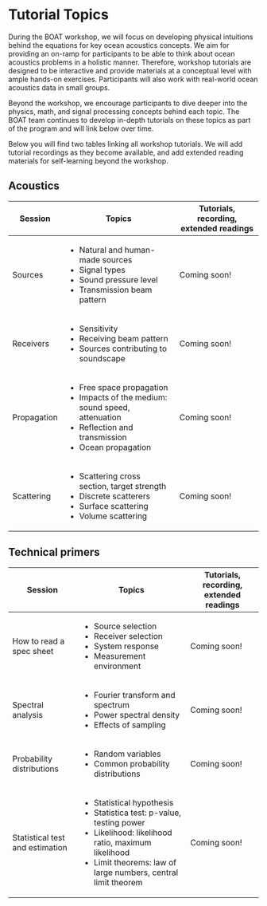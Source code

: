 # Tutorial Topics

During the BOAT workshop, we will focus on developing physical intuitions behind the equations for key ocean acoustics concepts. We aim for providing an on-ramp for participants to be able to think about ocean acoustics problems in a holistic manner. Therefore, workshop tutorials are designed to be interactive and provide materials at a conceptual level with ample hands-on exercises. Participants will also work with real-world ocean acoustics data in small groups.

Beyond the workshop, we encourage participants to dive deeper into the physics, math, and signal processing concepts behind each topic. The BOAT team continues to develop in-depth tutorials on these topics as part of the program and will link below over time.

Below you will find two tables linking all workshop tutorials. We will add tutorial recordings as they become available, and add extended reading materials for self-learning beyond the workshop.


## Acoustics
| Session | Topics | Tutorials, recording, extended readings |
| ----- | --------- | ----- | 
| Sources | <ul> <li>Natural and human-made sources</li> <li>Signal types</li> <li>Sound pressure level</li> <li>Transmission beam pattern</li> </ul> | Coming soon! |
| Receivers | <ul> <li>Sensitivity</li> <li>Receiving beam pattern</li> <li> Sources contributing to soundscape </li> </ul> | Coming soon! |
| Propagation| <ul> <li>Free space propagation</li> <li>Impacts of the medium: sound speed, attenuation</li> <li>Reflection and transmission</li> <li>Ocean propagation</li> </ul> | Coming soon! |
| Scattering | <ul> <li>Scattering cross section, target strength</li> <li>Discrete scatterers</li> <li>Surface scattering</li> <li>Volume scattering</li> </ul> | Coming soon! |


## Technical primers
| Session | Topics | Tutorials, recording, extended readings |
| ----- | --------- | ----- | 
| How to read a spec sheet | <ul> <li>Source selection</li> <li>Receiver selection</li> <li>System response</li> <li>Measurement environment</li> </ul> | Coming soon! |
| Spectral analysis | <ul> <li>Fourier transform and spectrum</li> <li>Power spectral density</li> <li>Effects of sampling</li> </ul> | Coming soon! |
| Probability distributions | <ul> <li>Random variables</li> <li>Common probability distributions</li> </ul> | Coming soon! |
| Statistical test and estimation | <ul> <li>Statistical hypothesis</li> <li>Statistica test: p-value, testing power</li> <li>Likelihood: likelihood ratio, maximum likelihood</li> <li>Limit theorems: law of large numbers, central limit theorem</li> </ul> | Coming soon! |
